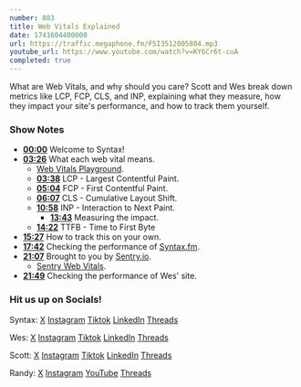 ```yaml
---
number: 883
title: Web Vitals Explained
date: 1741604400000
url: https://traffic.megaphone.fm/FSI3512005804.mp3
youtube_url: https://www.youtube.com/watch?v=KY6Cr6t-cuA
completed: true
---
```

	
What are Web Vitals, and why should you care? Scott and Wes break down metrics like LCP, FCP, CLS, and INP, explaining what they measure, how they impact your site's performance, and how to track them yourself.

### Show Notes

* **[00:00](#t=00:00)** Welcome to Syntax!
* **[03:26](#t=03:26)** What each web vital means.
  * [Web Vitals Playground](https://webvitals.com/).
  * **[03:38](#t=03:38)** LCP - Largest Contentful Paint.
  * **[05:04](#t=05:04)** FCP - First Contentful Paint.
  * **[06:07](#t=06:07)** CLS - Cumulative Layout Shift.
  * **[10:58](#t=10:58)** INP - Interaction to Next Paint.
    * **[13:43](#t=13:43)** Measuring the impact.
  * **[14:22](#t=14:22)** TTFB - Time to First Byte
* **[15:27](#t=15:27)** How to track this on your own.
* **[17:42](#t=17:42)** Checking the performance of [Syntax.fm](https://syntax.fm).
* **[21:07](#t=21:07)** Brought to you by [Sentry.io](https://sentry.io/syntax).
  * [Sentry Web Vitals](https://docs.sentry.io/product/insights/frontend/web-vitals/).
* **[21:49](#t=21:49)** Checking the performance of Wes' site.

### Hit us up on Socials!

Syntax: [X](https://twitter.com/syntaxfm) [Instagram](https://www.instagram.com/syntax_fm/) [Tiktok](https://www.tiktok.com/@syntaxfm) [LinkedIn](https://www.linkedin.com/company/96077407/admin/feed/posts/) [Threads](https://www.threads.net/@syntax_fm)

Wes: [X](https://twitter.com/wesbos) [Instagram](https://www.instagram.com/wesbos/) [Tiktok](https://www.tiktok.com/@wesbos) [LinkedIn](https://www.linkedin.com/in/wesbos/) [Threads](https://www.threads.net/@wesbos)

Scott: [X](https://twitter.com/stolinski) [Instagram](https://www.instagram.com/stolinski/) [Tiktok](https://www.tiktok.com/@stolinski) [LinkedIn](https://www.linkedin.com/in/stolinski/) [Threads](https://www.threads.net/@stolinski)

Randy: [X](https://twitter.com/randyrektor) [Instagram](https://www.instagram.com/randyrektor/) [YouTube](https://www.youtube.com/@randyrektor) [Threads](https://www.threads.net/@randyrektor)